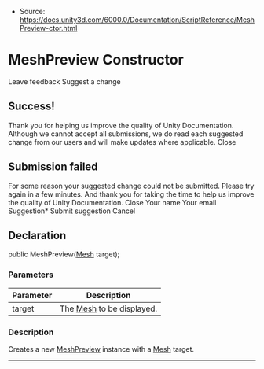 * Source: https://docs.unity3d.com/6000.0/Documentation/ScriptReference/MeshPreview-ctor.html

# MeshPreview Constructor
Leave feedback
Suggest a change
## Success!
Thank you for helping us improve the quality of Unity Documentation. Although we cannot accept all submissions, we do read each suggested change from our users and will make updates where applicable.
Close
## Submission failed
For some reason your suggested change could not be submitted. Please <a>try again</a> in a few minutes. And thank you for taking the time to help us improve the quality of Unity Documentation.
Close
Your name Your email Suggestion* Submit suggestion
Cancel
## Declaration
public MeshPreview([Mesh](https://docs.unity3d.com/6000.0/Documentation/ScriptReference/Mesh.html) target); 
### Parameters
Parameter | Description  
---|---  
target | The [Mesh](https://docs.unity3d.com/6000.0/Documentation/ScriptReference/Mesh.html) to be displayed.  
### Description
Creates a new [MeshPreview](https://docs.unity3d.com/6000.0/Documentation/ScriptReference/MeshPreview.html) instance with a [Mesh](https://docs.unity3d.com/6000.0/Documentation/ScriptReference/Mesh.html) target.
* * *
